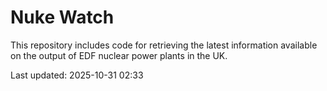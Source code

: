 # Nuke Watch

This repository includes code for retrieving the latest information available on the output of EDF nuclear power plants in the UK.

Last updated: 2025-10-31 02:33